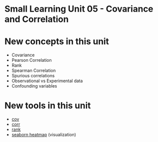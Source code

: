 # Small Learning Unit 05 - Covariance and Correlation

# New concepts in this unit
- Covariance
- Pearson Correlation
- Rank 
- Spearman Correlation 
- Spurious correlations
- Observational vs Experimental data 
- Confounding variables 



# New tools in this unit

- [cov](https://pandas.pydata.org/pandas-docs/stable/reference/api/pandas.DataFrame.cov.html)
- [corr](https://pandas.pydata.org/pandas-docs/stable/reference/api/pandas.DataFrame.corr.html)
- [rank](https://pandas.pydata.org/pandas-docs/stable/reference/api/pandas.DataFrame.rank.html)
- [seaborn heatmap](https://seaborn.pydata.org/generated/seaborn.heatmap.html) (visualization) 
